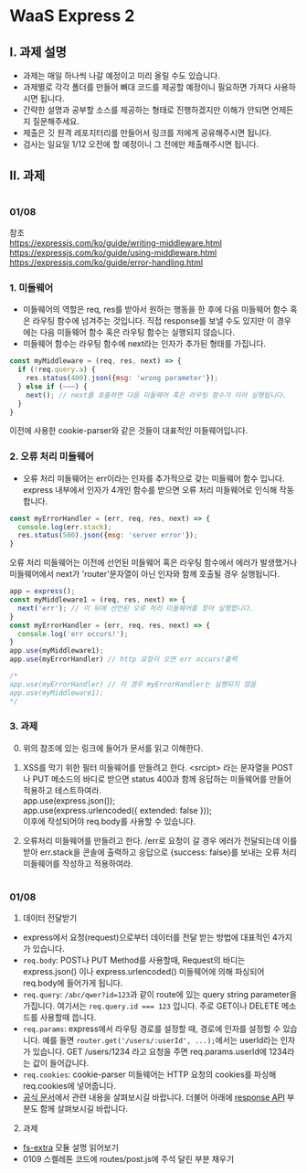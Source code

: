 # WaaS Express 2

## I. 과제 설명
* 과제는 매일 하나씩 나갈 예정이고 미리 올릴 수도 있습니다.
* 과제별로 각각 폴더를 만들어 뼈대 코드를 제공할 예정이니 필요하면 가져다 사용하시면 됩니다.
* 간략한 설명과 공부할 소스를 제공하는 형태로 진행하겠지만 이해가 안되면 언제든지 질문해주세요.
* 제출은 깃 원격 레포지터리를 만들어서 링크를 저에게 공유해주시면 됩니다.
* 검사는 일요일 1/12 오전에 할 예정이니 그 전에만 제출해주시면 됩니다.

## II. 과제
#
### 01/08
참조  
https://expressjs.com/ko/guide/writing-middleware.html  
https://expressjs.com/ko/guide/using-middleware.html  
https://expressjs.com/ko/guide/error-handling.html
### 1. 미들웨어
- 미들웨어의 역할은 req, res를 받아서 원하는 행동을 한 후에 다음 미들웨어 함수 혹은 라우팅 함수에 넘겨주는 것입니다. 직접 response를 보낼 수도 있지만 이 경우에는 다음 미들웨어 함수 혹은 라우팅 함수는 실행되지 않습니다.
- 미들웨어 함수는 라우팅 함수에 next라는 인자가 추가된 형태를 가집니다.
```js
const myMiddleware = (req, res, next) => {
  if (!req.query.a) {
    res.status(400).json({msg: 'wrong parameter'});
  } else if (~~~) {
    next(); // next를 호출하면 다음 미들웨어 혹은 라우팅 함수가 이어 실행됩니다.
  }
}
```
이전에 사용한 cookie-parser와 같은 것들이 대표적인 미들웨어입니다.

### 2. 오류 처리 미들웨어
- 오류 처리 미들웨어는 err이라는 인자를 추가적으로 갖는 미들웨어 함수 입니다. express 내부에서 인자가 4개인 함수를 받으면 오류 처리 미들웨어로 인식해 작동합니다.
```js
const myErrorHandler = (err, req, res, next) => {
  console.log(err.stack);
  res.status(500).json({msg: 'server error'});
}
```
오류 처리 미들웨어는 이전에 선언된 미들웨어 혹은 라우팅 함수에서 에러가 발생했거나 미들웨어에서 next가 'router'문자열이 아닌 인자와 함께 호출될 경우 실행됩니다.

```js
app = express();
const myMiddleware1 = (req, res, next) => {
  next('err'); // 이 뒤에 선언된 오류 처리 미들웨어를 찾아 실행합니다.
}
const myErrorHandler = (err, req, res, next) => {
  console.log('err occurs!');
}
app.use(myMiddleware1);
app.use(myErrorHandler) // http 요청이 오면 err occurs!출력

/*
app.use(myErrorHandler) // 이 경우 myErrorHandler는 실행되지 않음
app.use(myMiddleware1);
*/
```

### 3. 과제
0. 위의 참조에 있는 링크에 들어가 문서를 읽고 이해한다.
1. XSS를 막기 위한 필터 미들웨어를 만들려고 한다. \<srcipt> 라는 문자열을 POST나 PUT 메소드의 바디로 받으면 status 400과 함께 응답하는 미들웨어를 만들어 적용하고 테스트하여라.  
app.use(express.json());  
app.use(express.urlencoded({ extended: false }));  
이후에 작성되어야 req.body를 사용할 수 있습니다.

2. 오류처리 미들웨어를 만들려고 한다. /err로 요청이 갈 경우 에러가 전달되는데 이를 받아 err.stack을 콘솔에 출력하고 응답으로 {success: false}를 보내는 오류 처리 미들웨어를 작성하고 적용하여라.
#
### 01/08
1. 데이터 전달받기
- express에서 요청(request)으로부터 데이터를 전달 받는 방법에 대표적인 4가지가 있습니다.  
- `req.body`: POST나 PUT Method를 사용할때, Request의 바디는 express.json() 이나 express.urlencoded() 미들웨어에 의해 파싱되어 req.body에 들어가게 됩니다.  
- `req.query`: `/abc/qwer?id=123`과 같이 route에 있는 query string parameter을 가집니다. 여기서는 `req.query.id === 123` 입니다. 주로 GET이나 DELETE 메소드를 사용할때 씁니다.
- `req.params`: express에서 라우팅 경로를 설정할 때, 경로에 인자를 설정할 수 있습니다. 예를 들면 `router.get('/users/:userId', ...);`에서는 userId라는 인자가 있습니다. GET /users/1234 라고 요청을 주면 req.params.userId에 1234라는 값이 들어갑니다.
- `req.cookies`: cookie-parser 미들웨어는 HTTP 요청의 cookies를 파싱해 req.cookies에 넣어줍니다.
- [공식 문서](https://expressjs.com/en/4x/api.html#req)에서 관련 내용을 살펴보시길 바랍니다. 더불어 아래에 [response API](https://expressjs.com/en/4x/api.html#res.json) 부분도 함께 살펴보시길 바랍니다.
2. 과제
- [fs-extra](https://www.npmjs.com/package/fs-extra) 모듈 설명 읽어보기
- 0109 스켈레톤 코드에 routes/post.js에 주석 달린 부분 채우기
#